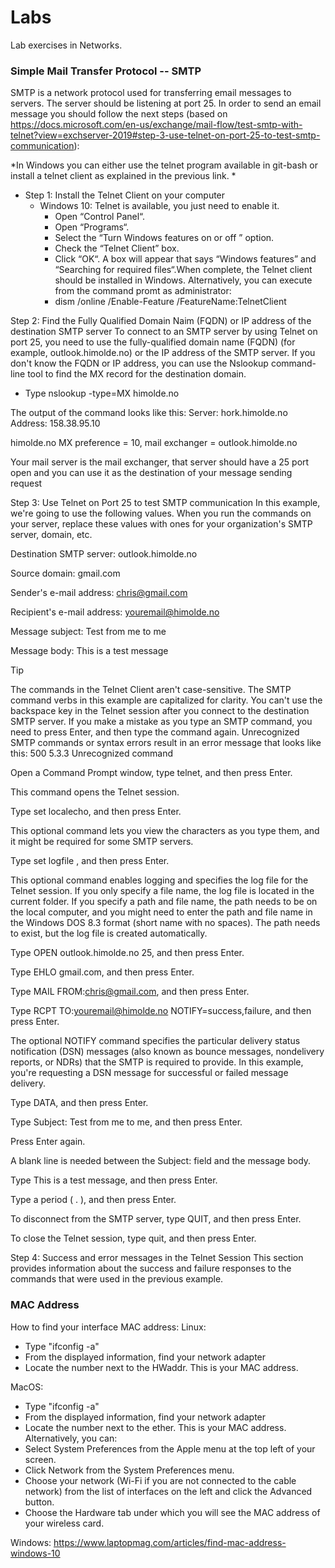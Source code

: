 # Labs
Lab exercises in Networks.

### Simple Mail Transfer Protocol -- SMTP
SMTP is a network protocol used for transferring email messages to servers. The server should be listening at port 25. In order to send an email message you should follow the next steps (based on https://docs.microsoft.com/en-us/exchange/mail-flow/test-smtp-with-telnet?view=exchserver-2019#step-3-use-telnet-on-port-25-to-test-smtp-communication):

*In Windows you can either use the telnet program available in git-bash or install a telnet client as explained in the previous link. *

* Step 1: Install the Telnet Client on your computer
  - Windows 10: Telnet is available, you just need to enable it. 
    - Open “Control Panel“.
    - Open “Programs“.
    - Select the “Turn Windows features on or off ” option.
    - Check the “Telnet Client” box.
    - Click “OK“. A box will appear that says “Windows features” and “Searching for required files“.When complete, the Telnet client should be installed in Windows.
    Alternatively, you can execute from the command promt as administrator:
    - dism /online /Enable-Feature /FeatureName:TelnetClient

Step 2: Find the Fully Qualified Domain Naim (FQDN) or IP address of the destination SMTP server
To connect to an SMTP server by using Telnet on port 25, you need to use the fully-qualified domain name (FQDN) (for example, outlook.himolde.no) or the IP address of the SMTP server. If you don't know the FQDN or IP address, you can use the Nslookup command-line tool to find the MX record for the destination domain.
- Type nslookup -type=MX himolde.no

The output of the command looks like this:
Server:  hork.himolde.no
Address:  158.38.95.10

himolde.no      MX preference = 10, mail exchanger = outlook.himolde.no

Your mail server is the mail exchanger, that server should have a 25 port open and you can use it as the destination of your message sending request

Step 3: Use Telnet on Port 25 to test SMTP communication
In this example, we're going to use the following values. When you run the commands on your server, replace these values with ones for your organization's SMTP server, domain, etc.

Destination SMTP server: outlook.himolde.no

Source domain: gmail.com

Sender's e-mail address: chris@gmail.com

Recipient's e-mail address: youremail@himolde.no

Message subject: Test from me to me

Message body: This is a test message

 Tip

The commands in the Telnet Client aren't case-sensitive. The SMTP command verbs in this example are capitalized for clarity. You can't use the backspace key in the Telnet session after you connect to the destination SMTP server. If you make a mistake as you type an SMTP command, you need to press Enter, and then type the command again. Unrecognized SMTP commands or syntax errors result in an error message that looks like this: 500 5.3.3 Unrecognized command

Open a Command Prompt window, type telnet, and then press Enter.

This command opens the Telnet session.

Type set localecho, and then press Enter.

This optional command lets you view the characters as you type them, and it might be required for some SMTP servers.

Type set logfile <filename>, and then press Enter.

This optional command enables logging and specifies the log file for the Telnet session. If you only specify a file name, the log file is located in the current folder. If you specify a path and file name, the path needs to be on the local computer, and you might need to enter the path and file name in the Windows DOS 8.3 format (short name with no spaces). The path needs to exist, but the log file is created automatically.

Type OPEN outlook.himolde.no 25, and then press Enter.

Type EHLO gmail.com, and then press Enter.

Type MAIL FROM:<chris@gmail.com>, and then press Enter.

Type RCPT TO:<youremail@himolde.no> NOTIFY=success,failure, and then press Enter.

The optional NOTIFY command specifies the particular delivery status notification (DSN) messages (also known as bounce messages, nondelivery reports, or NDRs) that the SMTP is required to provide. In this example, you're requesting a DSN message for successful or failed message delivery.

Type DATA, and then press Enter.

Type Subject: Test from me to me, and then press Enter.

Press Enter again.

A blank line is needed between the Subject: field and the message body.

Type This is a test message, and then press Enter.

Type a period ( . ), and then press Enter.

To disconnect from the SMTP server, type QUIT, and then press Enter.

To close the Telnet session, type quit, and then press Enter.

Step 4: Success and error messages in the Telnet Session
This section provides information about the success and failure responses to the commands that were used in the previous example.



### MAC Address
How to find your interface MAC address:
Linux: 
- Type "ifconfig -a"
- From the displayed information, find your network adapter
- Locate the number next to the HWaddr. This is your MAC address.

MacOS: 
- Type "ifconfig -a"
- From the displayed information, find your network adapter
- Locate the number next to the ether. This is your MAC address.
Alternatively, you can:
- Select System Preferences from the Apple menu at the top left of your screen.
- Click Network from the System Preferences menu.
- Choose your network (Wi-Fi if you are not connected to the cable network) from the list of interfaces on the left and click the Advanced button.
- Choose the Hardware tab under which you will see the MAC address of your wireless card.

Windows: https://www.laptopmag.com/articles/find-mac-address-windows-10
